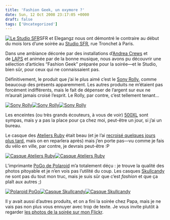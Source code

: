 ```yaml
---
title: 'Fashion Geek, un oxymore ?'
date: Sun, 12 Oct 2008 23:17:05 +0000
draft: false
tags: ['Uncategorized']
---
```


[![Le Studio SFR](http://farm4.static.flickr.com/3138/2909772019_7567dfb8ca_m.jpg)](http://www.flickr.com/photos/madd0/2909772019/in/set-72157607701601804/)SFR et Elegangz nous ont démontré le contraire au début du mois lors d’une soirée au [Studio SFR](http://www.lestudiosfr.fr/), rue Tronchet à Paris.

Dans une ambiance décorée par des installations d’[Andrea Crews](http://www.andreacrews.com/) et de [LAPS](http://laps.ultra-book.com/) et animée par de la bonne musique, nous avons pu découvrir une sélection d’articles “Fashion Geek” préparée pour la soirée—et le Studio, bien sûr, pour ceux qui ne connaissaient pas.

Définitivement, le produit que j’ai le plus aimé c’est le [Sony Rolly](http://www.sonystyle.com/webapp/wcs/stores/servlet/CategoryDisplay?catalogId=10551&storeId=10151&langId=-1&categoryId=8198552921644558389), comme beaucoup des présents apparemment. Les autres produits ne m’étaient pas forcément indifférents, mais le fait de dépenser de l’argent sur eux ne m’aurait jamais croisé l’esprit. Le Rolly, par contre, c’est tellement tenant…

[![Sony Rolly](http://farm4.static.flickr.com/3108/2909776011_360fffe549_s.jpg)![Sony Rolly](http://farm4.static.flickr.com/3161/2910665592_96bccbb280_s.jpg)![Sony Rolly](http://farm4.static.flickr.com/3269/2909782983_aaa27f6493_s.jpg)](http://farm4.static.flickr.com/3269/2909782983_aaa27f6493_s.jpg)

Les enceintes (ou très grands écouteurs, à vous de voir) [500XL](http://www.worldwidefred.com/500xl.htm) sont sympas, mais y a pas la place pour ça chez moi, peut-être un jour, si j’ai un bureau.

Le casque des [Ateliers Ruby](http://www.ateliersruby.com/) était beau (et je l’ai [recroisé quelques jours plus tard](http://www.flickr.com/photos/madd0/2931506074/in/set-72157607932344581/), mais on en reparlera après) mais j’en porte pas—vu comme je fais du vélo en ville, par contre, je devrais peut-être :P

[![Casque Ateliers Ruby](http://farm3.static.flickr.com/2239/2910633396_a832253f41_s.jpg)![Casque Ateliers Ruby](http://farm4.static.flickr.com/3077/2910637426_773ac49260_s.jpg)](http://www.flickr.com/photos/madd0/2910637426/in/set-72157607701601804/)

L’imprimante [PoGo de Polaroid](http://www.polaroid.com/pogo/fr/) m’a totalement déçu : je trouve la qualité des photos pitoyable et je n’en vois pas l’utilité du coup. Les casques [Skullcandy](http://www.skullcandy.com/) ne sont pas du tout mon truc, mais je suis sûr que c’est _fashion_ et que ça plaît aux autres ;)

[![Polaroid PoGo](http://farm4.static.flickr.com/3108/2910672956_9dcbbd8bfc_s.jpg)![Casque Skullcandy](http://farm4.static.flickr.com/3095/2910640572_29e924d3c5_s.jpg)![Casque Skullcandy](http://farm4.static.flickr.com/3172/2909796589_e3b5e83579_s.jpg)](http://farm4.static.flickr.com/3172/2909796589_e3b5e83579_s.jpg)

Il y avait aussi d’autres produits, et on a fini la soirée chez Papa, mais je ne vais pas non plus vous ennuyer avec trop de texte. Je vous invite plutôt à regarder [les photos de la soirée sur mon Flickr](http://www.flickr.com/photos/madd0/sets/72157607701601804/).